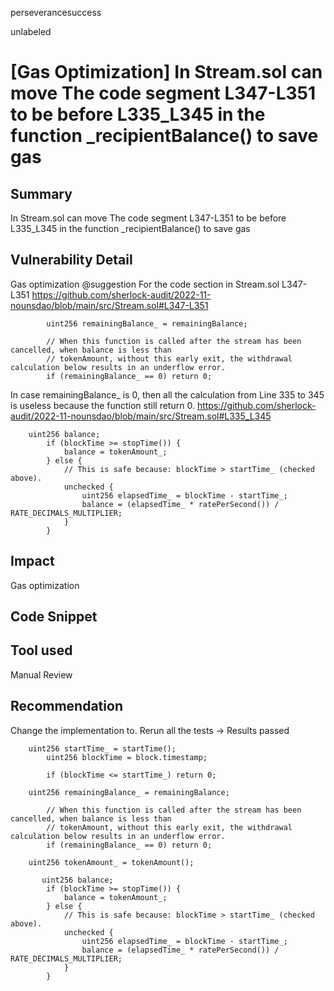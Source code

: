 perseverancesuccess

unlabeled

# [Gas Optimization] In Stream.sol can move The code segment L347-L351 to be before L335_L345 in the function _recipientBalance() to save gas

## Summary
In Stream.sol can move The code segment L347-L351 to be before L335_L345 in the function _recipientBalance() to save gas
## Vulnerability Detail
Gas optimization  @suggestion
For the code section in Stream.sol L347-L351
https://github.com/sherlock-audit/2022-11-nounsdao/blob/main/src/Stream.sol#L347-L351

```
        uint256 remainingBalance_ = remainingBalance;

        // When this function is called after the stream has been cancelled, when balance is less than
        // tokenAmount, without this early exit, the withdrawal calculation below results in an underflow error.
        if (remainingBalance_ == 0) return 0;
```

In case remainingBalance_ is 0, then all the calculation from Line 335 to 345 is useless because the function still return 0. 
https://github.com/sherlock-audit/2022-11-nounsdao/blob/main/src/Stream.sol#L335_L345
```
	uint256 balance;
        if (blockTime >= stopTime()) {
            balance = tokenAmount_;
        } else {
            // This is safe because: blockTime > startTime_ (checked above).
            unchecked {
                uint256 elapsedTime_ = blockTime - startTime_;
                balance = (elapsedTime_ * ratePerSecond()) / RATE_DECIMALS_MULTIPLIER; 
            }
        }
```

## Impact
Gas optimization 
## Code Snippet

## Tool used

Manual Review

## Recommendation
Change the implementation to. Rerun all the tests -> Results passed 
```
	uint256 startTime_ = startTime();
        uint256 blockTime = block.timestamp;

        if (blockTime <= startTime_) return 0;
		
	uint256 remainingBalance_ = remainingBalance;

        // When this function is called after the stream has been cancelled, when balance is less than
        // tokenAmount, without this early exit, the withdrawal calculation below results in an underflow error.
        if (remainingBalance_ == 0) return 0; 

	uint256 tokenAmount_ = tokenAmount();
        
       uint256 balance;
        if (blockTime >= stopTime()) {
            balance = tokenAmount_;
        } else {
            // This is safe because: blockTime > startTime_ (checked above).
            unchecked {
                uint256 elapsedTime_ = blockTime - startTime_;
                balance = (elapsedTime_ * ratePerSecond()) / RATE_DECIMALS_MULTIPLIER; 
            }
        }
```
